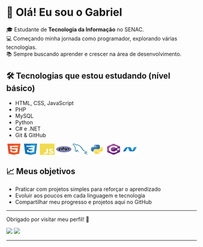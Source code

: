# 👋 Olá! Eu sou o Gabriel

🎓 Estudante de **Tecnologia da Informação** no SENAC.  
💻 Começando minha jornada como programador, explorando várias tecnologias.  
📚 Sempre buscando aprender e crescer na área de desenvolvimento.

## 🛠️ Tecnologias que estou estudando (nível básico)
- HTML, CSS, JavaScript
- PHP
- MySQL
- Python
- C# e .NET
- Git & GitHub

<div style="display: inline_block">
  <img align="center" alt="Gabriel-HTML" height="30" width="40" src="https://raw.githubusercontent.com/devicons/devicon/master/icons/html5/html5-original.svg">
  <img align="center" alt="Gabriel-CSS" height="30" width="40" src="https://raw.githubusercontent.com/devicons/devicon/master/icons/css3/css3-original.svg">
  <img align="center" alt="Gabriel-JS" height="30" width="40" src="https://raw.githubusercontent.com/devicons/devicon/master/icons/javascript/javascript-plain.svg">
  <img align="center" alt="Gabriel-PHP" height="30" width="40" src="https://raw.githubusercontent.com/devicons/devicon/master/icons/php/php-original.svg">
  <img align="center" alt="Gabriel-MySQL" height="30" width="40" src="https://raw.githubusercontent.com/devicons/devicon/master/icons/mysql/mysql-original.svg">
  <img align="center" alt="Gabriel-Python" height="30" width="40" src="https://raw.githubusercontent.com/devicons/devicon/master/icons/python/python-original.svg">
  <img align="center" alt="Gabriel-Csharp" height="30" width="40" src="https://raw.githubusercontent.com/devicons/devicon/master/icons/csharp/csharp-original.svg">
  <img align="center" alt="Gabriel-DotNet" height="30" width="40" src="https://raw.githubusercontent.com/devicons/devicon/master/icons/dot-net/dot-net-original.svg">
</div>

## 📈 Meus objetivos
- Praticar com projetos simples para reforçar o aprendizado
- Evoluir aos poucos em cada linguagem e tecnologia
- Compartilhar meu progresso e projetos aqui no GitHub

---

Obrigado por visitar meu perfil! 🚀

<div> 
  <a href="https://www.linkedin.com/in/gabriel-halmenschlager" target="_blank"><img src="https://img.shields.io/badge/-LinkedIn-%230077B5?style=for-the-badge&logo=linkedin&logoColor=white" target="_blank"></a> 
  <a href="mailto:gabrielh2007.scs@gmail.com"><img src="https://img.shields.io/badge/-Gmail-%23333?style=for-the-badge&logo=gmail&logoColor=white" target="_blank"></a>
</div>

---

<!-- Se quiser, pode adicionar seus próprios GitHub Stats aqui futuramente -->
